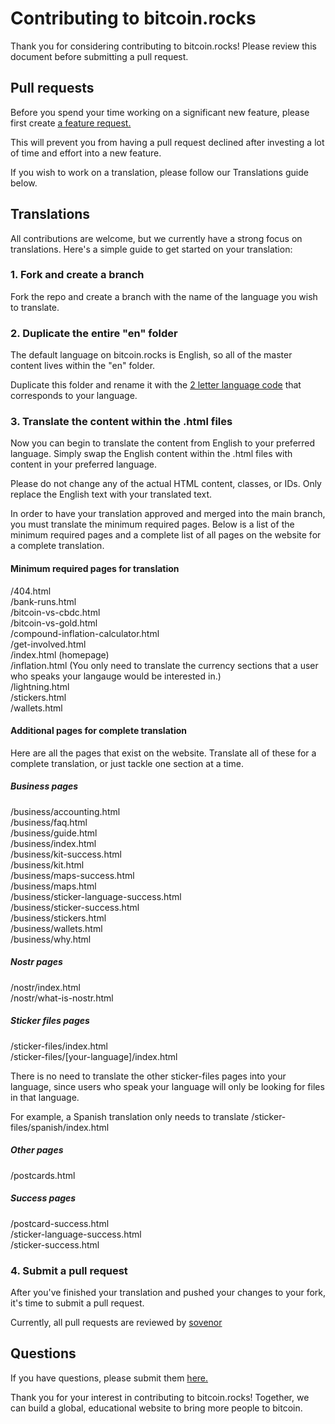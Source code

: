 # Contributing to bitcoin.rocks
Thank you for considering contributing to bitcoin.rocks! Please review this document before submitting a pull request.

## Pull requests
Before you spend your time working on a significant new feature, please first create [a feature request.](https://github.com/sovenor/bitcoin-rocks/discussions/new?category=ideas)

This will prevent you from having a pull request declined after investing a lot of time and effort into a new feature.

If you wish to work on a translation, please follow our Translations guide below.

## Translations
All contributions are welcome, but we currently have a strong focus on translations. Here's a simple guide to get started on your translation:

### 1. Fork and create a branch
Fork the repo and create a branch with the name of the language you wish to translate.

### 2. Duplicate the entire "en" folder
The default language on bitcoin.rocks is English, so all of the master content lives within the "en" folder.

Duplicate this folder and rename it with the [2 letter language code](https://en.wikipedia.org/wiki/List_of_ISO_639_language_codes) that corresponds to your language.

### 3. Translate the content within the .html files
Now you can begin to translate the content from English to your preferred language. Simply swap the English content within the .html files with content in your preferred language.

Please do not change any of the actual HTML content, classes, or IDs. Only replace the English text with your translated text.

In order to have your translation approved and merged into the main branch, you must translate the minimum required pages. Below is a list of the minimum required pages and a complete list of all pages on the website for a complete translation.

#### Minimum required pages for translation
/404.html  
/bank-runs.html  
/bitcoin-vs-cbdc.html  
/bitcoin-vs-gold.html  
/compound-inflation-calculator.html  
/get-involved.html  
/index.html (homepage)  
/inflation.html (You only need to translate the currency sections that a user who speaks your langauge would be interested in.)  
/lightning.html  
/stickers.html  
/wallets.html  

#### Additional pages for complete translation
Here are all the pages that exist on the website. Translate all of these for a complete translation, or just tackle one section at a time.

##### Business pages
/business/accounting.html  
/business/faq.html  
/business/guide.html  
/business/index.html  
/business/kit-success.html  
/business/kit.html  
/business/maps-success.html  
/business/maps.html  
/business/sticker-language-success.html  
/business/sticker-success.html  
/business/stickers.html  
/business/wallets.html  
/business/why.html  

##### Nostr pages
/nostr/index.html  
/nostr/what-is-nostr.html  

##### Sticker files pages
/sticker-files/index.html  
/sticker-files/[your-language]/index.html  

There is no need to translate the other sticker-files pages into your language, since users who speak your language will only be looking for files in that language.

For example, a Spanish translation only needs to translate /sticker-files/spanish/index.html

##### Other pages
/postcards.html  

##### Success pages
/postcard-success.html  
/sticker-language-success.html  
/sticker-success.html  

### 4. Submit a pull request
After you've finished your translation and pushed your changes to your fork, it's time to submit a pull request.

Currently, all pull requests are reviewed by [sovenor](https://github.com/sovenor)

## Questions
If you have questions, please submit them [here.](https://github.com/sovenor/bitcoin-rocks/discussions/new?category=q-a)

Thank you for your interest in contributing to bitcoin.rocks! Together, we can build a global, educational website to bring more people to bitcoin.
